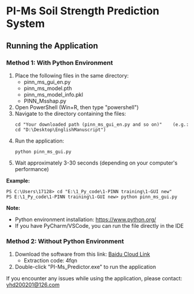 # PI-Ms Soil Strength Prediction System

## Running the Application

### Method 1: With Python Environment
1. Place the following files in the same directory:
   - pinn_ms_gui_en.py
   - pinn_ms_model.pth
   - pinn_ms_model_info.pkl
   - PINN_Msshap.py
2. Open PowerShell (Win+R, then type "powershell")
3. Navigate to the directory containing the files:
   ```
   cd "Your downloaded path (pinn_ms_gui_en.py and so on)"    (e.g.: cd "D:\Desktop\EnglishManuscript")
   ```
4. Run the application:
   ```
   python pinn_ms_gui.py
   ```
5. Wait approximately 3-30 seconds (depending on your computer's performance)

**Example:**
```
PS C:\Users\17128> cd "E:\1_Py_code\1-PINN training\1-GUI new"
PS E:\1_Py_code\1-PINN training\1-GUI new> python pinn_ms_gui.py
```

**Note:**
- Python environment installation: https://www.python.org/
- If you have PyCharm/VSCode, you can run the file directly in the IDE

### Method 2: Without Python Environment
1. Download the software from this link: [Baidu Cloud Link](https://pan.baidu.com/s/1ZMcLG0_bvWOirdYxPUZo0g)
   - Extraction code: 4fqn
2. Double-click "PI-Ms_Predictor.exe" to run the application

If you encounter any issues while using the application, please contact: yhd200201@126.com 
